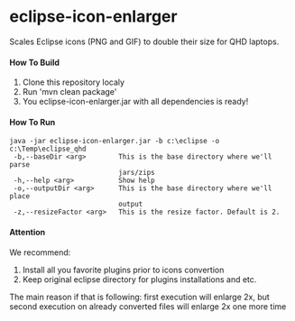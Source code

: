 eclipse-icon-enlarger
=====================

Scales Eclipse icons (PNG and GIF) to double their size for QHD laptops.

#### How To Build

1. Clone this repository localy
2. Run 'mvn clean package'
3. You eclipse-icon-enlarger.jar with all dependencies is ready!

#### How To Run

    java -jar eclipse-icon-enlarger.jar -b c:\eclipse -o c:\Temp\eclipse_qhd
     -b,--baseDir <arg>        This is the base directory where we'll parse
                               jars/zips
     -h,--help <arg>           Show help
     -o,--outputDir <arg>      This is the base directory where we'll place
                               output
     -z,--resizeFactor <arg>   This is the resize factor. Default is 2.

#### Attention
 
 We recommend:
 
 1. Install all you favorite plugins prior to icons convertion
 2. Keep original eclipse directory for plugins installations and etc.
 
 The main reason if that is following: first execution will enlarge 2x, but second execution on already converted files will enlarge 2x one more time
 